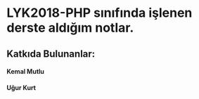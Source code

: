 # LYK2018-PHP sınıfında işlenen derste aldığım notlar.

## Katkıda Bulunanlar:
#### Kemal Mutlu
#### Uğur Kurt
